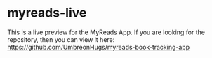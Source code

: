 # myreads-live

This is a live preview for the MyReads App. If you are looking for the repository, then you can view it here: https://github.com/UmbreonHugs/myreads-book-tracking-app
